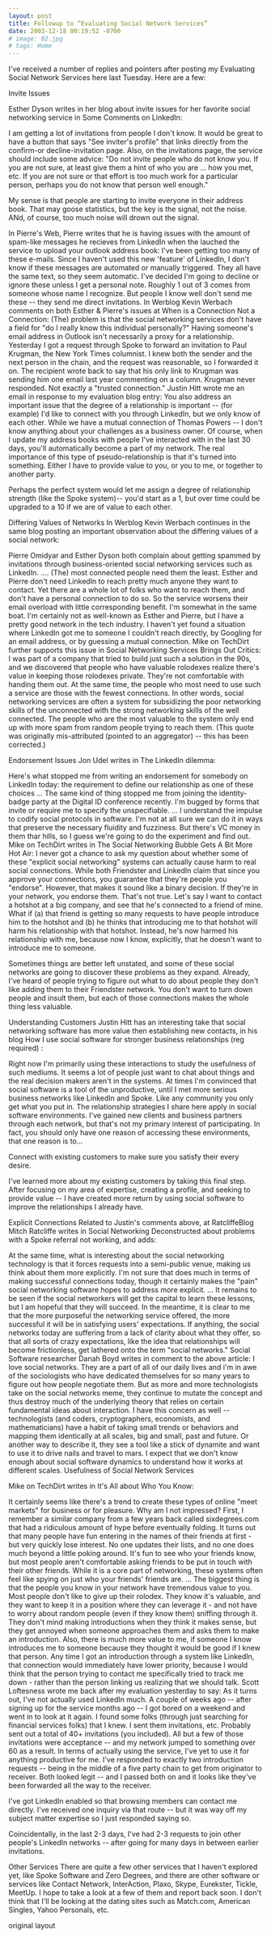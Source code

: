 ```yaml
---
layout: post
title: Followup to “Evaluating Social Network Services”
date: 2003-12-18 00:19:52 -0700
# image: 02.jpg
# tags: Home
---
```


I've received a number of replies and pointers after posting my Evaluating Social Network Services here last Tuesday. Here are a few:

Invite Issues

Esther Dyson writes in her blog about invite issues for her favorite social networking service in Some Comments on LinkedIn:

I am getting a lot of invitations from people I don't know. It would be great to have a button that says "See inviter's profile" that links directly from the confirm-or decline-invitation page.
Also, on the invitations page, the service should include some advice: "Do not invite people who do not know you. If you are not sure, at least give them a hint of who you are ... how you met, etc. If you are not sure or that effort is too much work for a particular person, perhaps you do not know that person well enough."

My sense is that people are starting to invite everyone in their address book. That may goose statistics, but the key is the signal, not the noise. ANd, of course, too much noise will drown out the signal.

In Pierre's Web, Pierre writes that he is having issues with the amount of spam-like messages he recieves from LinkedIn when the lauched the service to upload your outlook address book:
I've been getting too many of these e-mails. Since I haven't used this new 'feature' of LinkedIn, I don't know if these messages are automated or manually triggered. They all have the same text, so they seem automatic. I've decided I'm going to decline or ignore these unless I get a personal note. Roughly 1 out of 3 comes from someone whose name I recognize. But people I know well don't send me these -- they send me direct invitations.
In Werblog Kevin Werbach comments on both Esther & Pierre's issues at When is a Connection Not a Connection:
(The) problem is that the social networking services don't have a field for "do I really know this individual personally?" Having someone's email address in Outlook isn't necessarily a proxy for a relationship. Yesterday I got a request through Spoke to forward an invitation to Paul Krugman, the New York Times columnist. I knew both the sender and the next person in the chain, and the request was reasonable, so I forwarded it on. The recipient wrote back to say that his only link to Krugman was sending him one email last year commenting on a column. Krugman never responded. Not exactly a "trusted connection."
Justin Hitt wrote me an email in response to my evaluation blog entry:
You also address an important issue that the degree of a relationship is important -- (for example) I'd like to connect with you through LinkedIn, but we only know of each other. While we have a mutual connection of Thomas Powers -- I don't know anything about your challenges as a business owner.
Of course, when I update my address books with people I've interacted with in the last 30 days, you'll automatically become a part of my network. The real importance of this type of pseudo-relationship is that it's turned into something. Either I have to provide value to you, or you to me, or together to another party.

Perhaps the perfect system would let me assign a degree of relationship strength (like the Spoke system)-- you'd start as a 1, but over time could be upgraded to a 10 if we are of value to each other.

Differing Values of Networks
In Werblog Kevin Werbach continues in the same blog posting an important observation about the differing values of a social network:

Pierre Omidyar and Esther Dyson both complain about getting spammed by invitations through business-oriented social networking services such as LinkedIn.
....
(The) most connected people need them the least. Esther and Pierre don't need LinkedIn to reach pretty much anyone they want to contact. Yet there are a whole lot of folks who want to reach them, and don't have a personal connection to do so. So the service worsens their email overload with little corresponding benefit. I'm somewhat in the same boat. I'm certainly not as well-known as Esther and Pierre, but I have a pretty good network in the tech industry. I haven't yet found a situation where LinkedIn got me to someone I couldn't reach directly, by Googling for an email address, or by guessing a mutual connection.
Mike on TechDirt further supports this issue in Social Networking Services Brings Out Critics:
I was part of a company that tried to build just such a solution in the 90s, and we discovered that people who have valuable rolodexes realize there's value in keeping those rolodexes private. They're not comfortable with handing them out. At the same time, the people who most need to use such a service are those with the fewest connections. In other words, social networking services are often a system for subsidizing the poor networking skills of the unconnected with the strong networking skills of the well connected. The people who are the most valuable to the system only end up with more spam from random people trying to reach them.
(This quote was originally mis-attributed (pointed to an aggregator) -- this has been corrected.)

Endorsement Issues
Jon Udel writes in The LinkedIn dilemma:

Here's what stopped me from writing an endorsement for somebody on LinkedIn today: the requirement to define our relationship as one of these choices
...
The same kind of thing stopped me from joining the identity-badge party at the Digital ID conference recently. I'm bugged by forms that invite or require me to specify the unspecifiable.
...
I understand the impulse to codify social protocols in software. I'm not at all sure we can do it in ways that preserve the necessary fluidity and fuzziness. But there's VC money in them thar hills, so I guess we're going to do the experiment and find out.
Mike on TechDirt writes in The Social Networking Bubble Gets A Bit More Hot Air:
I never got a chance to ask my question about whether some of these "explicit social networking" systems can actually cause harm to real social connections. While both Friendster and LinkedIn claim that since you approve your connections, you guarantee that they're people you "endorse". However, that makes it sound like a binary decision. If they're in your network, you endorse them. That's not true.
Let's say I want to contact a hotshot at a big company, and see that he's connected to a friend of mine. What if (a) that friend is getting so many requests to have people introduce him to the hotshot and (b) he thinks that introducing me to that hotshot will harm his relationship with that hotshot. Instead, he's now harmed his relationship with me, because now I know, explicitly, that he doesn't want to introduce me to someone.

Sometimes things are better left unstated, and some of these social networks are going to discover these problems as they expand. Already, I've heard of people trying to figure out what to do about people they don't like adding them to their Friendster network. You don't want to turn down people and insult them, but each of those connections makes the whole thing less valuable.

Understanding Customers
Justin Hitt has an interesting take that social networking software has more value then establishing new contacts, in his blog How I use social software for stronger business relationships (reg required) :

Right now I'm primarily using these interactions to study the usefulness of such mediums. It seems a lot of people just want to chat about things and the real decision makers aren't in the systems. At times I'm convinced that social software is a tool of the unproductive, until I met more serious business networks like LinkedIn and Spoke.
Like any community you only get what you put in. The relationship strategies I share here apply in social software environments. I've gained new clients and business partners through each network, but that's not my primary interest of participating. In fact, you should only have one reason of accessing these environments, that one reason is to...

Connect with existing customers to make sure you satisfy their every desire.

I've learned more about my existing customers by taking this final step. After focusing on my area of expertise, creating a profile, and seeking to provide value -- I have created more return by using social software to improve the relationships I already have.

Explicit Connections
Related to Justin's comments above, at RatcliffeBlog Mitch Ratcliffe writes in Social Networking Deconstructed about problems with a Spoke referral not working, and adds:

At the same time, what is interesting about the social networking technology is that it forces requests into a semi-public venue, making us think about them more explicitly. I'm not sure that does much in terms of making successful connections today, though it certainly makes the "pain" social networking software hopes to address more explicit.
...
It remains to be seen if the social networkers will get the capital to learn these lessons, but I am hopeful that they will succeed. In the meantime, it is clear to me that the more purposeful the networking service offered, the more successful it will be in satisfying users' expectations. If anything, the social networks today are suffering from a lack of clarity about what they offer, so that all sorts of crazy expectations, like the idea that relationships will become frictionless, get lathered onto the term "social networks."
Social Software researcher Danah Boyd writes in comment to the above article:
I love social networks. They are a part of all of our daily lives and i'm in awe of the sociologists who have dedicated themselves for so many years to figure out how people negotiate them. But as more and more technologists take on the social networks meme, they continue to mutate the concept and thus destroy much of the underlying theory that relies on certain fundamental ideas about interaction.
I have this concern as well -- technologists (and coders, cryptographers, economists, and mathematicians) have a habit of taking small trends or behaviors and mapping them identically at all scales, big and small, past and future. Or another way to describe it, they see a tool like a stick of dynamite and want to use it to drive nails and travel to mars. I expect that we don't know enough about social software dynamics to understand how it works at different scales.
Usefulness of Social Network Services

Mike on TechDirt writes in It's All about Who You Know:

It certainly seems like there's a trend to create these types of online "meet markets" for business or for pleasure. Why am I not impressed? First, I remember a similar company from a few years back called sixdegrees.com that had a ridiculous amount of hype before eventually folding. It turns out that many people have fun entering in the names of their friends at first - but very quickly lose interest. No one updates their lists, and no one does much beyond a little poking around. It's fun to see who your friends know, but most people aren't comfortable asking friends to be put in touch with their other friends. While it is a core part of networking, these systems often feel like spying on just who your friends' friends are.
...
The biggest thing is that the people you know in your network have tremendous value to you. Most people don't like to give up their rolodex. They know it's valuable, and they want to keep it in a position where they can leverage it - and not have to worry about random people (even if they know them) sniffing through it. They don't mind making introductions when they think it makes sense, but they get annoyed when someone approaches them and asks them to make an introduction. Also, there is much more value to me, if someone I know introduces me to someone because they thought it would be good if I knew that person. Any time I got an introduction through a system like LinkedIn, that connection would immediately have lower priority, because I would think that the person trying to contact me specifically tried to track me down - rather than the person linking us realizing that we should talk.
Scott Loftesness wrote me back after my evaluation yesterday to say:
As it turns out, I've not actually used LinkedIn much. A couple of weeks ago -- after signing up for the service months ago -- I got bored on a weekend and went in to look at it again. I found some folks (through just searching for financial services folks) that I knew. I sent them invitations, etc. Probably sent out a total of 40+ invitations (you included). All but a few of those invitations were acceptance -- and my network jumped to something over 60 as a result.
In terms of actually using the service, I've yet to use it for anything productive for me. I've responded to exactly two introduction requests -- being in the middle of a five party chain to get from originator to receiver. Both looked legit -- and I passed both on and it looks like they've been forwarded all the way to the receiver.

I've got LinkedIn enabled so that browsing members can contact me directly. I've received one inquiry via that route -- but it was way off my subject matter expertise so I just responded saying so.

Coincidentally, in the last 2-3 days, I've had 2-3 requests to join other people's LinkedIn networks -- after going for many days in between earlier invitations.

Other Services
There are quite a few other services that I haven't explored yet, like Spoke Software and Zero Degrees, and there are other software or services like Contact Network, InterAction, Plaxo, Skype, Eurekster, Tickle, MeetUp. I hope to take a look at a few of them and report back soon. I don't think that I'll be looking at the dating sites such as Match.com, American Singles, Yahoo Personals, etc.

original layout
